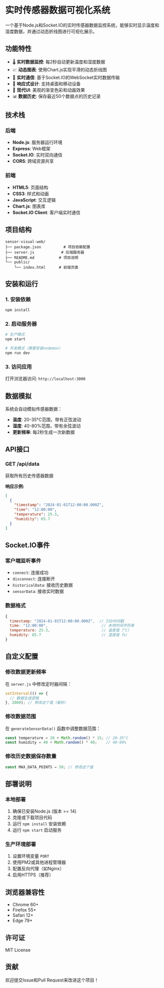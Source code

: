 # 实时传感器数据可视化系统

一个基于Node.js和Socket.IO的实时传感器数据监控系统，能够实时显示温度和湿度数据，并通过动态折线图进行可视化展示。

## 功能特性

- 🌡️ **实时数据监控**: 每2秒自动更新温度和湿度数据
- 📈 **动态图表**: 使用Chart.js实现平滑的动态折线图
- 🔄 **实时通信**: 基于Socket.IO的WebSocket实时数据传输
- 📱 **响应式设计**: 支持桌面和移动设备
- 🎨 **现代UI**: 美观的渐变色彩和动画效果
- 📊 **数据历史**: 保存最近50个数据点的历史记录

## 技术栈

### 后端
- **Node.js**: 服务器运行环境
- **Express**: Web框架
- **Socket.IO**: 实时双向通信
- **CORS**: 跨域资源共享

### 前端
- **HTML5**: 页面结构
- **CSS3**: 样式和动画
- **JavaScript**: 交互逻辑
- **Chart.js**: 图表库
- **Socket.IO Client**: 客户端实时通信

## 项目结构

```
sensor-visual-web/
├── package.json          # 项目依赖配置
├── server.js            # 后端服务器
├── README.md           # 项目说明
└── public/
    └── index.html      # 前端页面
```

## 安装和运行

### 1. 安装依赖

```bash
npm install
```

### 2. 启动服务器

```bash
# 生产模式
npm start

# 开发模式（需要安装nodemon）
npm run dev
```

### 3. 访问应用

打开浏览器访问: `http://localhost:3000`

## 数据模拟

系统会自动模拟传感器数据：

- **温度**: 20-35°C范围，带有正弦波动
- **湿度**: 40-80%范围，带有余弦波动
- **更新频率**: 每2秒生成一次新数据

## API接口

### GET /api/data

获取所有历史传感器数据

**响应示例:**
```json
[
  {
    "timestamp": "2024-01-01T12:00:00.000Z",
    "time": "12:00:00",
    "temperature": 25.3,
    "humidity": 65.7
  }
]
```

## Socket.IO事件

### 客户端监听事件

- `connect`: 连接成功
- `disconnect`: 连接断开
- `historicalData`: 接收历史数据
- `sensorData`: 接收实时数据

### 数据格式

```javascript
{
  timestamp: "2024-01-01T12:00:00.000Z",  // ISO时间戳
  time: "12:00:00",                        // 本地时间字符串
  temperature: 25.3,                       // 温度值（°C）
  humidity: 65.7                           // 湿度值（%）
}
```

## 自定义配置

### 修改数据更新频率

在 `server.js` 中修改定时器间隔：

```javascript
setInterval(() => {
  // 数据生成逻辑
}, 2000); // 修改这个值（毫秒）
```

### 修改数据范围

在 `generateSensorData()` 函数中调整数据范围：

```javascript
const temperature = 20 + Math.random() * 15; // 20-35°C
const humidity = 40 + Math.random() * 40;    // 40-80%
```

### 修改历史数据保存数量

```javascript
const MAX_DATA_POINTS = 50; // 修改这个值
```

## 部署说明

### 本地部署

1. 确保已安装Node.js (版本 >= 14)
2. 克隆或下载项目代码
3. 运行 `npm install` 安装依赖
4. 运行 `npm start` 启动服务

### 生产环境部署

1. 设置环境变量 `PORT`
2. 使用PM2或其他进程管理器
3. 配置反向代理（如Nginx）
4. 启用HTTPS（推荐）

## 浏览器兼容性

- Chrome 60+
- Firefox 55+
- Safari 12+
- Edge 79+

## 许可证

MIT License

## 贡献

欢迎提交Issue和Pull Request来改进这个项目！